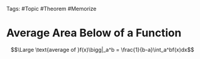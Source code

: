 Tags: #Topic #Theorem #Memorize 

# Average Area Below of a Function

$$\Large \text{average of }f(x)\bigg|_a^b = \frac{1}{b-a}\int_a^bf(x)dx$$